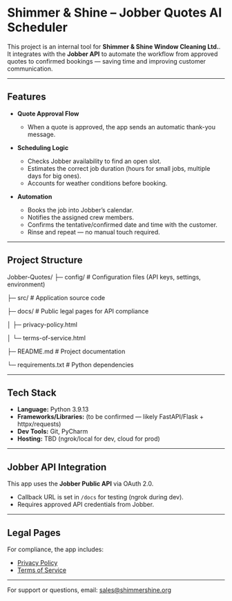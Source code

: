 # Shimmer & Shine – Jobber Quotes AI Scheduler  

This project is an internal tool for **Shimmer & Shine Window Cleaning Ltd.**. It integrates with the **Jobber API** to automate the workflow from approved quotes to confirmed bookings — saving time and improving customer communication.  

---

##  Features  

- **Quote Approval Flow**  
  - When a quote is approved, the app sends an automatic thank-you message.  

- **Scheduling Logic**  
  - Checks Jobber availability to find an open slot.  
  - Estimates the correct job duration (hours for small jobs, multiple days for big ones).  
  - Accounts for weather conditions before booking.  

- **Automation**  
  - Books the job into Jobber’s calendar.  
  - Notifies the assigned crew members.  
  - Confirms the tentative/confirmed date and time with the customer.  
  - Rinse and repeat — no manual touch required.  

---

##  Project Structure

Jobber-Quotes/ 
├─ config/          # Configuration files (API keys, settings, environment)  

├─ src/             # Application source code  

├─ docs/            # Public legal pages for API compliance

│   ├─ privacy-policy.html

│   └─ terms-of-service.html

├─ README.md        # Project documentation

└─ requirements.txt # Python dependencies


---

##  Tech Stack  

- **Language:** Python 3.9.13
- **Frameworks/Libraries:** (to be confirmed — likely FastAPI/Flask + httpx/requests)  
- **Dev Tools:** Git, PyCharm  
- **Hosting:** TBD (ngrok/local for dev, cloud for prod)  

---

##  Jobber API Integration  

This app uses the **Jobber Public API** via OAuth 2.0.  
- Callback URL is set in `/docs` for testing (ngrok during dev).  
- Requires approved API credentials from Jobber.  

---

##  Legal Pages  

For compliance, the app includes:  
- [Privacy Policy](https://benavery28.github.io/Jobber-Quotes/privacy-policy.html)  
- [Terms of Service](https://benavery28.github.io/Jobber-Quotes/terms-of-service.html)  

---

For support or questions, email: sales@shimmershine.org
